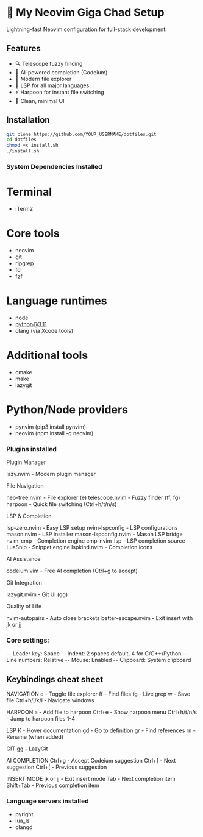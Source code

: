 # 🚀 My Neovim Giga Chad Setup

Lightning-fast Neovim configuration for full-stack development.

## Features
- 🔍 Telescope fuzzy finding
- 🤖 AI-powered completion (Codeium)
- 📁 Modern file explorer
- 🚀 LSP for all major languages
- ⚡ Harpoon for instant file switching
- 🎨 Clean, minimal UI

## Installation

```bash
git clone https://github.com/YOUR_USERNAME/dotfiles.git
cd dotfiles
chmod +x install.sh
./install.sh
```
### System Dependencies Installed
# Terminal
- iTerm2

# Core tools
- neovim
- git
- ripgrep
- fd
- fzf

# Language runtimes
- node
- python@3.11
- clang (via Xcode tools)

# Additional tools
- cmake
- make
- lazygit

# Python/Node providers
- pynvim (pip3 install pynvim)
- neovim (npm install -g neovim)

### Plugins installed
Plugin Manager

lazy.nvim - Modern plugin manager


File Navigation

neo-tree.nvim - File explorer (<leader>e)
telescope.nvim - Fuzzy finder (<leader>ff, <leader>fg)
harpoon - Quick file switching (Ctrl+h/t/n/s)


LSP & Completion

lsp-zero.nvim - Easy LSP setup
nvim-lspconfig - LSP configurations
mason.nvim - LSP installer
mason-lspconfig.nvim - Mason LSP bridge
nvim-cmp - Completion engine
cmp-nvim-lsp - LSP completion source
LuaSnip - Snippet engine
lspkind.nvim - Completion icons


AI Assistance

codeium.vim - Free AI completion (Ctrl+g to accept)


Git Integration

lazygit.nvim - Git UI (<leader>gg)


Quality of Life

nvim-autopairs - Auto close brackets
better-escape.nvim - Exit insert with jk or jj

### Core settings:
-- Leader key: Space
-- Indent: 2 spaces default, 4 for C/C++/Python
-- Line numbers: Relative
-- Mouse: Enabled
-- Clipboard: System clipboard

## Keybindings cheat sheet
NAVIGATION
<leader>e        - Toggle file explorer
<leader>ff       - Find files
<leader>fg       - Live grep
<leader>w        - Save file
Ctrl+h/j/k/l     - Navigate windows

HARPOON
<leader>a        - Add file to harpoon
Ctrl+e           - Show harpoon menu
Ctrl+h/t/n/s     - Jump to harpoon files 1-4

LSP
K                - Hover documentation
gd               - Go to definition
gr               - Find references
<leader>rn       - Rename (when added)

GIT
<leader>gg       - LazyGit

AI COMPLETION
Ctrl+g           - Accept Codeium suggestion
Ctrl+]           - Next suggestion
Ctrl+[           - Previous suggestion

INSERT MODE
jk or jj         - Exit insert mode
Tab              - Next completion item
Shift+Tab        - Previous completion item

### Language servers installed
- pyright
- lua_ls
- clangd
